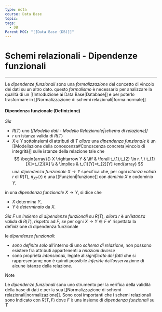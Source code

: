 ```yaml
---
type: nota
course: Data Base
topic: 
tags:
  - DB
Parent MOC: "[[Data Base (DB)]]"
---
```


# Schemi relazionali - Dipendenze funzionali
---
Le _dipendenze funzionali_ sono una _formalizzazione_ del concetto di vincolo dei dati su un altro dato.
questo _formalismo_ è necessario per analizzare la qualità di un [[Introduzione ai Data Base|Database]] e per poterlo trasformare in [[Normalizzazione di schemi relazionali|forma normale]]  

#### Dipendenza funzionale (Definizione)
_Sia_ 
- $R(T)$ uno _[[Modello dati - Modello Relazionale|schema di relazione]]_ 
- $r$ un istanza valida di $R(T)$ 
- $X$ e $Y$ sottoinsiemi di attributi di $T$ 
_allora_ una _dipendenza funzionale_ è un [[Modellazione della conoscenza#Conoscenza concreta|vincolo di integrità]] sulle istanze della relazione tale che$$ 
\begin{array}{}
X \rightarrow Y  & \iff &  \forall t_{1},t_{2} \in  r. \ \ t_{1}[X]=t_{2}[X] \\
 & \implies &  t_{1}[Y]=t_{2}[Y] 
\end{array}
$$ 
una _dipendenza funzionale_ $X \rightarrow Y$  specifica che, per ogni _istanza valida_ $r$ di $R(T)$, $\pi_{XY}(r)$ è una [[Funzioni|funzione]] con _dominio_ $X$ e codominio $Y$.

 in una _dipendenza funzionale_ $X \rightarrow Y$, si dice che 
 - $X$ determina $Y$,
- $Y$ è _determinato_ da $X$. 

_Sia_  $F$  un _insieme di dipendenze funzionali_ su $R(T)$, 
_allora_  $r$ è un’_istanza valida_ di $R(T)$, _rispetto_ ad $F$, 
_se_ per ogni $X \rightarrow Y \in F$  e' rispettata la definizione di dipendenza funzionale

le _dipendenze funzionali_: 
- _sono definite solo_ all’interno di uno _schema di relazione_, non possono esistere fra attributi appartenenti a _relazioni diverse_
- sono proprietà _intensionali_, legate al _significato dei fatti_ che si rappresentano; non è quindi possibile _inferirle_ dall’osservazione di alcune istanze della relazione. 



> [!note]
> Le _dipendenze funzionali_ sono uno strumento per la verifica della validità della base di dati e per la sua [[Normalizzazione di schemi relazionali|normalizazione]].
>  Sono cosi importanti che i schemi relazionali sono Indicato con $R\langle T,F\rangle$ dove $F$ è una insieme di _dipendenza funzionali_ su $T$